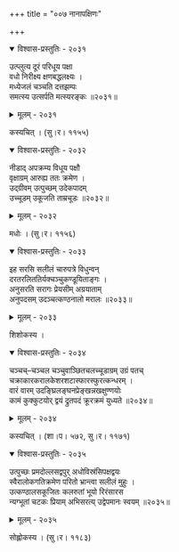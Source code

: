 +++
title = "००७ नानापक्षिणः"

+++



<details open><summary>विश्वास-प्रस्तुतिः - २०३१</summary>

उत्प्लुत्य दूरं परिधूय पक्षा  
वधो निरीक्ष्य क्षणबद्धलक्ष्यः ।  
मध्येजलं चञ्चति दत्तझम्पः  
समत्स्य उत्सर्पति मत्स्यरङ्कः ॥२०३१॥
</details>

<details><summary>मूलम् - २०३१</summary>

उत्प्लुत्य दूरं परिधूय पक्षा  
वधो निरीक्ष्य क्षणबद्धलक्ष्यः ।  
मध्येजलं चञ्चति दत्तझम्पः  
समत्स्य उत्सर्पति मत्स्यरङ्कः ॥२०३१॥
</details>


कस्यचित् । (सु।र। ११५५)  



<details open><summary>विश्वास-प्रस्तुतिः - २०३२</summary>

नीडाद् अपक्रम्य विधूय पक्षौ  
वृक्षाग्रम् आरुह्य ततः क्रमेण ।  
उद्ग्रीवम् उत्पुच्छम् उदेकपादम्  
उच्चूडम् उकूजति ताम्रचूडः ॥२०३२॥
</details>

<details><summary>मूलम् - २०३२</summary>

नीडाद् अपक्रम्य विधूय पक्षौ  
वृक्षाग्रम् आरुह्य ततः क्रमेण ।  
उद्ग्रीवम् उत्पुच्छम् उदेकपादम्  
उच्चूडम् उकूजति ताम्रचूडः ॥२०३२॥
</details>


मधोः । (सु।र। ११५६)  



<details open><summary>विश्वास-प्रस्तुतिः - २०३३</summary>

इह सरसि सलीलं चारुपत्रे विधुन्वन्  
दरतरलिततिर्यक्चञ्चुकण्डूयिताङ्गः ।  
अनुसरति सरागः प्रेयसीम् अग्रयाताम्  
अनुपदसम् उदञ्चत्कण्ठनालो मरालः ॥२०३३॥
</details>

<details><summary>मूलम् - २०३३</summary>

इह सरसि सलीलं चारुपत्रे विधुन्वन्  
दरतरलिततिर्यक्चञ्चुकण्डूयिताङ्गः ।  
अनुसरति सरागः प्रेयसीम् अग्रयाताम्  
अनुपदसम् उदञ्चत्कण्ठनालो मरालः ॥२०३३॥
</details>


शिशोकस्य ।   



<details open><summary>विश्वास-प्रस्तुतिः - २०३४</summary>

चञ्चच्–चञ्चल चञ्चुवाञ्छितचलच्चूडाग्रम् उग्रं पतच्  
चक्राकारकरालकेशरशटास्फारस्फुरत्कन्धरम् ।  
वारं वारम् उदङ्घ्रिलङ्घनप्रेङ्खन्नखक्षुण्णयोः  
कामं कुक्कुटयोर् द्वयं द्रुतपदं क्रूरक्रमं युध्यते ॥२०३४॥
</details>

<details><summary>मूलम् - २०३४</summary>

चञ्चच्–चञ्चल चञ्चुवाञ्छितचलच्चूडाग्रम् उग्रं पतच्  
चक्राकारकरालकेशरशटास्फारस्फुरत्कन्धरम् ।  
वारं वारम् उदङ्घ्रिलङ्घनप्रेङ्खन्नखक्षुण्णयोः  
कामं कुक्कुटयोर् द्वयं द्रुतपदं क्रूरक्रमं युध्यते ॥२०३४॥
</details>


कस्यचित् । (शा।प। ५७२, सु।र। ११७१)  



<details open><summary>विश्वास-प्रस्तुतिः - २०३५</summary>

उत्पुच्छः प्रमदोल्लसद्वपुर् अधोविस्रंसिपक्षद्वयः  
स्वैरालोकगतिक्रमेण परितो भ्रान्त्वा सलीलं मुहुः ।  
उत्कण्ठालसकूजितः कलरुतां भूयो रिरंसारस  
न्यग्भूतां चटकः प्रियाम् अभिसरत्य् उद्वेपमानः स्वयम् ॥२०३५॥
</details>

<details><summary>मूलम् - २०३५</summary>

उत्पुच्छः प्रमदोल्लसद्वपुर् अधोविस्रंसिपक्षद्वयः  
स्वैरालोकगतिक्रमेण परितो भ्रान्त्वा सलीलं मुहुः ।  
उत्कण्ठालसकूजितः कलरुतां भूयो रिरंसारस  
न्यग्भूतां चटकः प्रियाम् अभिसरत्य् उद्वेपमानः स्वयम् ॥२०३५॥
</details>


सोह्लोकस्य । (सु।र। ११८३)  

